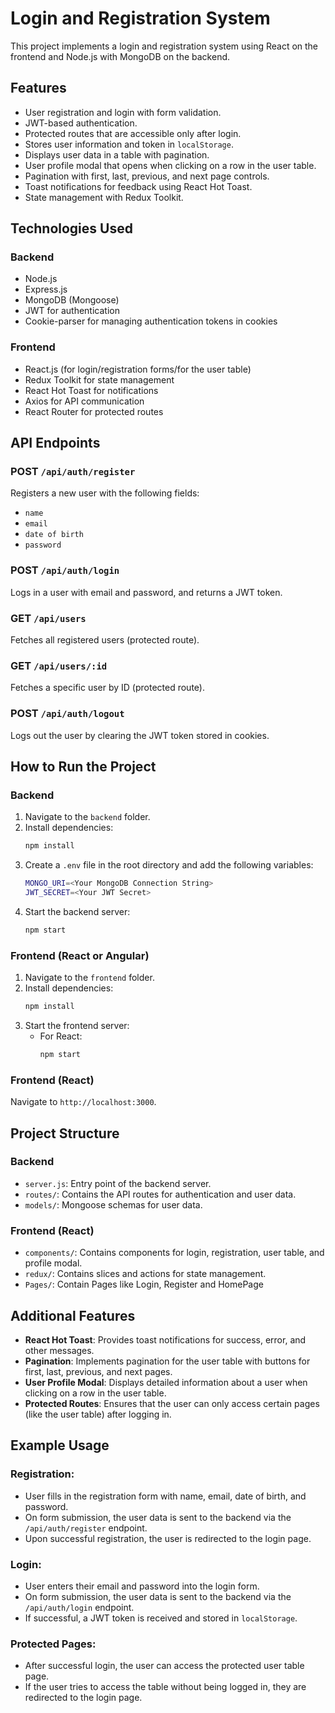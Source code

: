 
# Login and Registration System

This project implements a login and registration system using React on the frontend and Node.js with MongoDB on the backend.

## Features

- User registration and login with form validation.
- JWT-based authentication.
- Protected routes that are accessible only after login.
- Stores user information and token in `localStorage`.
- Displays user data in a table with pagination.
- User profile modal that opens when clicking on a row in the user table.
- Pagination with first, last, previous, and next page controls.
- Toast notifications for feedback using React Hot Toast.
- State management with Redux Toolkit.

## Technologies Used

### Backend

- Node.js
- Express.js
- MongoDB (Mongoose)
- JWT for authentication
- Cookie-parser for managing authentication tokens in cookies

### Frontend

- React.js (for login/registration forms/for the user table)
- Redux Toolkit for state management
- React Hot Toast for notifications
- Axios for API communication
- React Router for protected routes

## API Endpoints

### POST `/api/auth/register`
Registers a new user with the following fields:
- `name`
- `email`
- `date of birth`
- `password`

### POST `/api/auth/login`
Logs in a user with email and password, and returns a JWT token.

### GET `/api/users`
Fetches all registered users (protected route).

### GET `/api/users/:id`
Fetches a specific user by ID (protected route).

### POST `/api/auth/logout`
Logs out the user by clearing the JWT token stored in cookies.

## How to Run the Project

### Backend

1. Navigate to the `backend` folder.
2. Install dependencies:
   ```bash
   npm install
   ```
3. Create a `.env` file in the root directory and add the following variables:
   ```bash
   MONGO_URI=<Your MongoDB Connection String>
   JWT_SECRET=<Your JWT Secret>
   ```
4. Start the backend server:
   ```bash
   npm start
   ```

### Frontend (React or Angular)

1. Navigate to the  `frontend` folder.
2. Install dependencies:
   ```bash
   npm install
   ```
3. Start the frontend server:
   - For React:
     ```bash
     npm start
     ```

### Frontend (React)
Navigate to `http://localhost:3000`.

## Project Structure

### Backend

- `server.js`: Entry point of the backend server.
- `routes/`: Contains the API routes for authentication and user data.
- `models/`: Mongoose schemas for user data.

### Frontend (React)

- `components/`: Contains components for login, registration, user table, and profile modal.
- `redux/`: Contains slices and actions for state management.
- `Pages/`: Contain Pages like Login, Register and HomePage


## Additional Features

- **React Hot Toast**: Provides toast notifications for success, error, and other messages.
- **Pagination**: Implements pagination for the user table with buttons for first, last, previous, and next pages.
- **User Profile Modal**: Displays detailed information about a user when clicking on a row in the user table.
- **Protected Routes**: Ensures that the user can only access certain pages (like the user table) after logging in.

## Example Usage

### Registration:

- User fills in the registration form with name, email, date of birth, and password.
- On form submission, the user data is sent to the backend via the `/api/auth/register` endpoint.
- Upon successful registration, the user is redirected to the login page.

### Login:

- User enters their email and password into the login form.
- On form submission, the user data is sent to the backend via the `/api/auth/login` endpoint.
- If successful, a JWT token is received and stored in `localStorage`.

### Protected Pages:

- After successful login, the user can access the protected user table page.
- If the user tries to access the table without being logged in, they are redirected to the login page.

